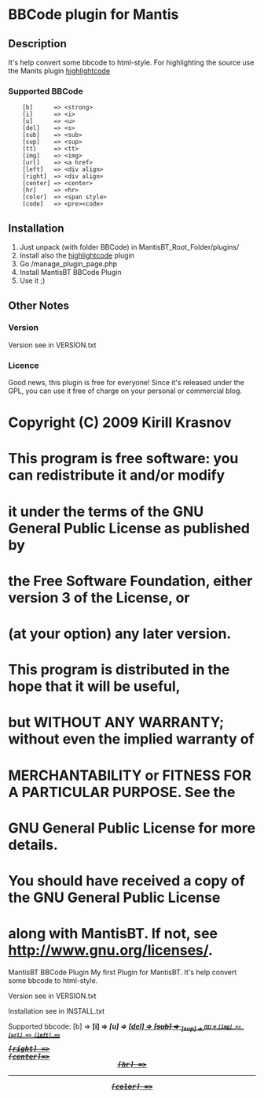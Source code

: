 # BBCode plugin for Mantis

## Description
It's help convert some bbcode to html-style.
For highlighting the source use the Manits plugin [highlightcode](https://github.com/mantisbt-plugins/highlightcode)

### Supported BBCode
```
	[b]      => <strong>
	[i]      => <i>
	[u]      => <u>
	[del]    => <s>
	[sub]    => <sub>
	[sup]    => <sup>
	[tt]     => <tt>
	[img]    => <img>
	[url]    => <a href>
	[left]   => <div align>
	[right]  => <div align>
	[center] => <center>
	[hr]     => <hr>
	[color]  => <span style>
	[code]   => <pre><code>
```

## Installation
 1. Just unpack (with folder BBCode) in MantisBT_Root_Folder/plugins/
 2. Install also the [highlightcode](https://github.com/mantisbt-plugins/highlightcode) plugin
 3. Go /manage_plugin_page.php
 4. Install MantisBT BBCode Plugin
 5. Use it ;)

## Other Notes
### Version
Version see in VERSION.txt

### Licence
Good news, this plugin is free for everyone! Since it's released under the GPL, you can use it free of charge on your personal or commercial blog.

# Copyright (C) 2009	Kirill Krasnov
#
# This program is free software: you can redistribute it and/or modify
# it under the terms of the GNU General Public License as published by
# the Free Software Foundation, either version 3 of the License, or
# (at your option) any later version.
#
# This program is distributed in the hope that it will be useful,
# but WITHOUT ANY WARRANTY; without even the implied warranty of
# MERCHANTABILITY or FITNESS FOR A PARTICULAR PURPOSE.  See the
# GNU General Public License for more details.
#
# You should have received a copy of the GNU General Public License
# along with MantisBT.  If not, see <http://www.gnu.org/licenses/>.

MantisBT BBCode Plugin
My first Plugin for MantisBT.
It's help convert some bbcode to html-style.

Version see in VERSION.txt

Installation see in INSTALL.txt

Supported bbcode:
[b]		=> <strong>
[i]		=> <i>
[u]		=> <u>
[del]	=> <s>
[sub]	=> <sub>
[sup]	=> <sup>
[tt]	=> <tt>
[img]	=> <img>
[url]	=> <a href>
[left]	=> <div align>
[right]	=> <div align>
[center]=> <center>
[hr]	=> <hr>
[color]	=> <span style>